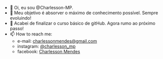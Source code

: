 - 👋 Oi, eu sou @Charlesson-MP.
- 👀 Meu objetivo é absorver o máximo de conhecimento possível. Sempre evoluindo!
- 🌱 Acabei de finalizar o curso básico de gitHub. Agora rumo ao próximo passo!
- 📫 How to reach me: 
   - e-mail: charlessonmendes@gmail.com
   - instagram: [@charlesson_mp](https://www.instagram.com/charlesson_mp/)
   - facebook: [Charlesson Mendes](https://www.facebook.com/charlesson.mendes.9)

<!---
Charlesson-MP/Charlesson-MP is a ✨ special ✨ repository because its `README.md` (this file) appears on your GitHub profile.
You can click the Preview link to take a look at your changes.
--->
